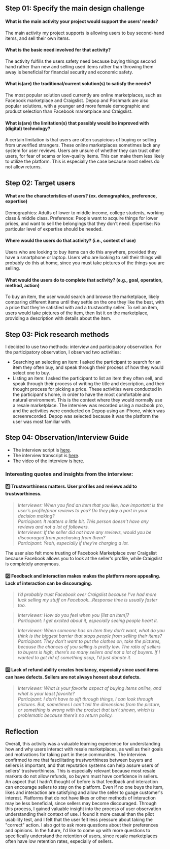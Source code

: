 ## Step 01: Specify the main design challenge

#### What is the main activity your project would support the users’ needs?
The main activity my project supports is allowing users to buy second-hand items, and sell their own items. 

#### What is the basic need involved for that activity?
The activity fulfills the users safety need because buying things second hand rather than new and selling used items rather than throwing them away is beneficial for financial security and economic safety.

#### What is(are) the traditional/current solution(s) to satisfy the needs?
The most popular solution used currently are online marketplaces, such as Facebook marketplace and Craigslist. Depop and Poshmark are also popular solutions, with a younger and more female demographic and product selection than Facebook marketplace and Craigslist.

#### What is(are) the limitation(s) that possibly would be improved with (digital) technology?
A certain limitation is that users are often suspicious of buying or selling from unverified strangers. These online marketplaces sometimes lack any system for user reviews. Users are unsure of whether they can trust other users, for fear of scams or low-quality items. This can make them less likely to utilize the platform. This is especially the case because most sellers do not allow returns.

## Step 02: Target users 
#### What are the characteristics of users? (ex. demographics, preference, expertise) 
Demographics: Adults of lower to middle income, college students, working class & middle class.
Preference: People want to acquire things for lower prices, and want to sell the belongings that they don't need.
Expertise: No particular level of expertise should be needed.
#### Where would the users do that activity? (i.e., context of use)
Users who are looking to buy items can do this anywhere, provided they have a smartphone or laptop. Users who are looking to sell their things will probably do this at home, since you must take pictures of the things you are selling.
#### What would the users do to complete that activity? (e.g., goal, operation, method, action)
To buy an item, the user would search and browse the marketplace, likely comparing different items until they settle on the one they like the best, with a price that they're satisfied with and a trustworthy seller. To sell an item, users would take pictures of the item, then list it on the marketplace, providing a description with details about the item.

## Step 03: Pick research methods
I decided to use two methods: interview and participatory observation. 
For the participatory observation, I observed two activities:
* Searching an selecting an item: I asked the participant to search for an item they often buy, and speak through their process of how they would select one to buy.
* Listing an item: I asked the participant to list an item they often sell, and speak through their process of writing the title and description, and their thought process for picking a price.
These activities were conducted in the participant's home, in order to have the most comfortable and natural environment. This is the context where they would normally use a resale marketplace. The interview was recorded using a macbook pro, and the activities were conducted on Depop using an iPhone, which was screenrecorded. Depop was selected because it was the platform the user was most familiar with. 

## Step 04: Observation/Interview Guide
* The interview script is [here](https://docs.google.com/document/d/1KdYosJTlpLKgBhn5ogF8YXdJeW3fitUi30M4bRKL8NI/edit).
* The interview transcript is [here](https://docs.google.com/document/d/10629rCMn19HYqOaAJB0I3nl8GB5gMIRthN6sO_LOhfg/edit).
* The video of the interview is [here](https://www.youtube.com/watch?v=fFBaiL_8p4M&feature=youtu.be).


### Interesting quotes and insights from the interview:
#### :one: Trustworthiness matters. User profiles and reviews add to trustworthiness.
> *Interviewer: When you find an item that you like, how important is the user’s profile/prior reviews to you? Do they play a part in your decision making? <br/>
> Participant: It matters a little bit. This person doesn’t have any reviews and not a lot of followers. <br/>
> Interviewer: If the seller did not have any reviews, would you be discouraged from purchasing from them? <br/>
> Participant: Yeah, especially if they’re charging a lot.* <br/>
  
The user also felt more trusting of Facebook Marketplace over Craigslist because Facebook allows you to look at the seller's profile, while Craigslist is completely anonymous.

#### :two: Feedback and interaction makes makes the platform more appealing. Lack of interaction can be discouraging.
> *I’d probably trust Facebook over Craigslist because I’ve had more luck selling my stuff on Facebook...Response time is usually faster too.* <br/>

> *Interviewer: How do you feel when you [list an item]? <br/>
> Participant: I get excited about it, especially seeing people heart it.* <br/>

> *Interviewer: When someone has an item they don’t want, what do you think is the biggest barrier that stops people from selling their items? <br/>
> Participant: They don’t want to put the clothes on, take the pictures, because the chances of you selling is pretty low. The ratio of sellers to buyers is high, there’s so many sellers and not a lot of buyers. If I wanted to get rid of something asap, I’d just donate it.* <br/>

#### :three: Lack of refund ability creates hesitancy, especially since used items can have defects. Sellers are not always honest about defects.
> *Interviewer: What is your favorite aspect of buying items online, and what is your least favorite? <br/>
> Participant: I don’t have to sift through things, I can look through pictures. But, sometimes I can’t tell the dimensions from the picture, or something is wrong with the product that isn’t shown, which is problematic because there’s no return policy.* <br/>


## Reflection

Overall, this activity was a valuable learning experience for understanding how and why users interact with resale marketplaces, as well as their goals and motivations for taking part in these communities. The interview confirmed to me that fascilitating trustworthiness between buyers and sellers is important, and that reputation systems can help assure users of sellers' trustworthiness. This is especially relevant because most resale markets do not allow refunds, so buyers must have confidence in sellers. An aspect that I hadn't thought of before is that feedback and interaction can encourage sellers to stay on the platform. Even if no one buys the item, likes and interaction are satisfying and allow the seller to guage customer's interest. Platforms that do not have likes or other methods of interaction may be less beneficial, since sellers may become discouraged. Through this process, I gained valuable insight into the process of user observation understanding their context of use. I found it more casual than the pilot usability test, and I felt that the user felt less pressure about taking the "correct" action. I also got to ask more questions about their preferences and opinions. In the future, I'd like to come up with more questions to specifically understand the retention of users, since resale marketplaces often have low retention rates, especially of sellers. 






